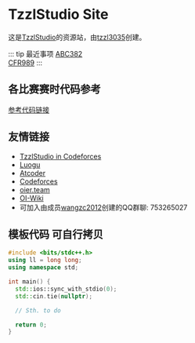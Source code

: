 # TzzlStudio Site

这是[TzzlStudio](https://www.luogu.com.cn/team/82054#main)的资源站，由[tzzl3035](https://www.luogu.com.cn/user/1030559)创建。

::: tip 最近事项
[ABC382](https://atcoder.jp/contests/abc382)\
[CFR989](https://codeforces.com/contests/2034)
:::

## 各比赛赛时代码参考
[参考代码链接](/refcode)

## 友情链接
- [TzzlStudio in Codeforces](https://codeforces.com/group/ehqDq1wqEf/contests)
- [Luogu](https://www.luogu.com.cn)
- [Atcoder](https://atcoder.jp)
- [Codeforces](https://codeforces.com)
- [oier.team](https://oier.team/)
- [OI-Wiki](https://oi-wiki.org)
- 可加入由成员[wangzc2012](https://www.luogu.com.cn/user/1221613)创建的QQ群聊: 753265027

## 模板代码 可自行拷贝
```cpp
#include <bits/stdc++.h>
using ll = long long;
using namespace std;

int main() {
  std::ios::sync_with_stdio(0);
  std::cin.tie(nullptr);

  // Sth. to do

  return 0;
}
```
